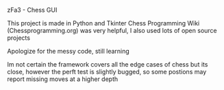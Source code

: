 zFa3 - Chess GUI

This project is made in Python and Tkinter
Chess Programming Wiki (Chessprogramming.org)
was very helpful, I also used lots of open source
projects

Apologize for the messy code, still learning

Im not certain the framework covers all the
edge cases of chess but its close, however
the perft test is slightly bugged, so some postions
may report missing moves at a higher depth
